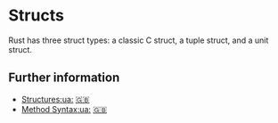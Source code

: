 # Structs

Rust has three struct types: a classic C struct, a tuple struct, and a unit struct.

## Further information
- [Structures](https://doc.rust-lang.org/book/ch05-01-defining-structs.html)[:ua:](https://rustlangua.github.io/rustbookua.github.io/ch05-01-defining-structs.html) [:uk:](https://doc.rust-lang.org/stable/book/ch05-01-defining-structs.html)
- [Method Syntax](https://doc.rust-lang.org/book/ch05-03-method-syntax.html)[:ua:](https://rustlangua.github.io/rustbookua.github.io/ch05-03-method-syntax.html) [:uk:](https://doc.rust-lang.org/stable/book/ch05-03-method-syntax.html)
